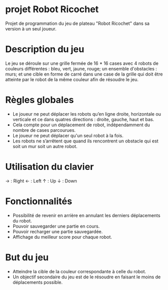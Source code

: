 # projet Robot Ricochet
Projet de programmation du jeu de plateau "Robot Ricochet" dans sa version à un seul joueur.

# Description du jeu
Le jeu se déroule sur une grille fermée de 16 * 16 cases avec 4 robots de couleurs différentes : bleu, vert, jaune, rouge; un ensemble d'obstacles : murs; et une cible en forme de carré dans une case de la grille qui doit être atteinte par le robot de la même couleur afin de résoudre le jeu.

# Règles globales
- Le joueur ne peut déplacer les robots qu’en ligne droite, horizontale ou verticale et ce dans quatres directions : droite, gauche, haut et bas.
- Cela compte pour un déplacement de robot, indépendamment du nombre de cases parcourues.
- Le joueur ne peut déplacer qu'un seul robot à la fois.
- Les robots ne s’arrêtent que quand ils rencontrent un obstacle qui est soit un mur soit un autre robot.

# Utilisation du clavier
-> : Right
<- : Left
↑  : Up
↓  : Down

# Fonctionnalités
* Possibilité de revenir en arrière en annulant les derniers déplacements du robot.
* Pouvoir sauvegarder une partie en cours.
* Pouvoir recharger une partie sauvegardée.
* Affichage du meilleur score pour chaque robot.

# But du jeu
- Atteindre la cible de la couleur correspondante à celle du robot.
- Un objectif secondaire du jeu est de le résoudre en faisant le moins de déplacements possible.


